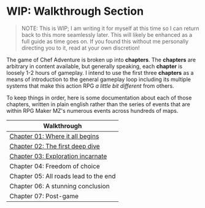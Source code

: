 # WIP: Walkthrough Section

> NOTE: This is WIP; I am writing it for myself at this time so I can return back to this more seamlessly later.
>   This will likely be enhanced as a full guide as time goes on. If you found this without me personally directing
>   you to it, read at your own discretion!

The game of Chef Adventure is broken up into **chapters**. The **chapters** are arbitrary in content available, but
generally speaking, each **chapter** is loosely 1-2 hours of gameplay. I intend to use the first three **chapters** as
a means of introduction to the general gameplay loop including its multiple systems that make this action RPG _a little
bit different_ from others.

To keep things in order, here is some documentation about each of those chapters, written in plain english rather than
the series of events that are within RPG Maker MZ's numerous events across hundreds of maps.

| Walkthrough                            |
|----------------------------------------|
| [Chapter 01: Where it all begins][1]   |
| [Chapter 02: The first deep dive][2]   |
| [Chapter 03: Exploration incarnate][3] |
| Chapter 04: Freedom of choice          |
| Chapter 05: All roads lead to the end  |
| Chapter 06: A stunning conclusion      |
| Chapter 07: Post-game                  |

[1]: chapter1.md
[2]: chapter2.md
[3]: chapter3.md